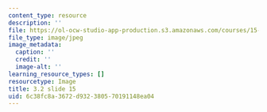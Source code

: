 ```yaml
---
content_type: resource
description: ''
file: https://ol-ocw-studio-app-production.s3.amazonaws.com/courses/15-s21-nuts-and-bolts-of-business-plans-january-iap-2014/6c38fc8a3672d932380570191148ea04_Slide15.JPG
file_type: image/jpeg
image_metadata:
  caption: ''
  credit: ''
  image-alt: ''
learning_resource_types: []
resourcetype: Image
title: 3.2 slide 15
uid: 6c38fc8a-3672-d932-3805-70191148ea04
---
```

